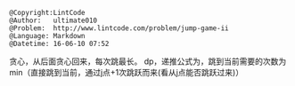 ```
@Copyright:LintCode
@Author:   ultimate010
@Problem:  http://www.lintcode.com/problem/jump-game-ii
@Language: Markdown
@Datetime: 16-06-10 07:52
```

贪心，从后面贪心回来，每次跳最长。
dp，递推公式为，跳到当前需要的次数为min（直接跳到当前，通过j点+1次跳跃而来(看从j点能否跳跃过来)）